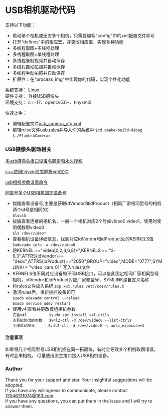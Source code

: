 # USB相机驱动代码
支持以下功能：  
* 启动单个相机或无穷多个相机，只需要编写"config"中的xml配置文件即可
* 打开“defines”中的相应宏，并更改相应值，实现多种功能
* 多线程取图+多线程处理
* 多线程取图+单线程处理
* 多线程录制视频并自动保存
* 多线程自动拍照并自动保存
* 多线程手动拍照并自动保存
* 扩展性：在"process_img"中实现你的代码，实现个性化功能  

系统支持： Linux  
硬件支持： 外接USB摄像头  
环境支持： c++17、opencv5.6+、tinyxml2


快速上手：
* 编辑配置文件[usb_camera_cfg.xml](config%2Fusb_camera_cfg.xml)
* 编辑rulse文件[usb.rules](config%2Fusb.rules)并导入你的系统中
```$cd cmake-build-debug```  
```$./PlayUsbCameras```  

### USB摄像头驱动相关

[多usb摄像头串口设备名固定和永久授权](https://blog.csdn.net/weixin_44023934/article/details/122252740)

[c++使用tinyxml2库解析xml文件](https://www.jianshu.com/p/432d62f80686)

[usb相机参数设置命令](https://github.com/szumia/AssistFolders/blob/main/usb%E7%9B%B8%E6%9C%BA%E5%8F%82%E6%95%B0%E8%AE%BE%E7%BD%AE%E5%91%BD%E4%BB%A4.txt)

[同型号多个USB相机固定设备号](https://blog.csdn.net/qq_30460905/article/details/106038869)

* 拔插查看设备号,主要是获取idVendor和idProduct（相同厂家相同型号的相机两个id号是相同的）   
```$lsusb```
* 拔插查看连接的相机名，一般一个相机对应2个号如video0 video1，使用时使用偶数即video0   
```$ls /dev/video*```
* 查看相机设备详细信息，找到对应idVendor和idProduct处的KERNELS值  
```$udevadm info -a /dev/video0 ```
* 将KERNEL =="video[0,2,4,6,8]*",KERNELS == "3-6.3",ATTRS{idVendor}== "0edc",ATTRS{idProduct}=="2050",GROUP="video",MODE="0777",SYMLINK+= "video_cam_01" 写入rules文件
* KERNELS值不同对应设备的不同USB接口，可以借此固定相同厂家相同型号相机，idVendor和idProduct对应厂家和型号，SYMLINK是自定义名称
* 将rules文件放入系统
```$cp xxx.rules /etc/udev/rules.d```
* 激活rules后，重新拔插设备即可   
```$sudo udevadm control --reload```  
```$sudo service udev restart```  
* 使用v4l查看并更改模组相机参数  
```安装v4l          $sudo apt install v4l-utils```  
```查看能修改的参数   $v4l2-ctl -d /dev/video0 --list-ctrls```  
```关闭自动曝光      $v4l2-ctl -d /dev/video0 -c auto_exposure=1```  

#### 注意事项
如果将几个相同型号USB相机插在同一拓展坞，有时会导致某个相机取图错误，有时会串相机。
尽量使用原生接口接入USB相机设备。



### Author
Thank you for your support and star. Your insightful suggestions will be adopted.  
If you have any willingness to communicate, please contact 13046311074@163.com.  
If you have any questions, you can put them in the issue and I will try to answer them.
